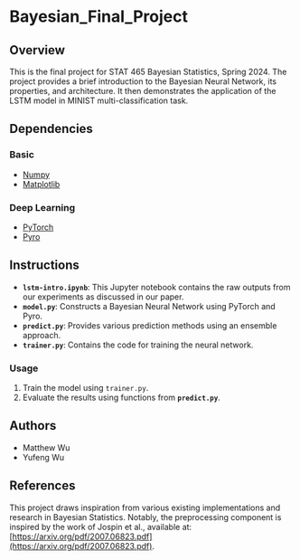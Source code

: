 # Bayesian_Final_Project

## Overview

This is the final project for STAT 465 Bayesian Statistics, Spring 2024. The project provides a brief introduction to the Bayesian Neural Network, its properties, and architecture. It then demonstrates the application of the LSTM model in MINIST multi-classification task. 

## Dependencies

### Basic
- [Numpy](https://numpy.org/)
- [Matplotlib](https://matplotlib.org)

### Deep Learning
- [PyTorch](https://pytorch.org/)
- [Pyro](https://pyro.ai) 

## Instructions

- **`lstm-intro.ipynb`**: This Jupyter notebook contains the raw outputs from our experiments as discussed in our paper.
- **`model.py`**: Constructs a Bayesian Neural Network using PyTorch and Pyro.
- **`predict.py`**: Provides various prediction methods using an ensemble approach.
- **`trainer.py`**: Contains the code for training the neural network.

### Usage

1. Train the model using `trainer.py`.
2. Evaluate the results using functions from **`predict.py`**.

## Authors

- Matthew Wu
- Yufeng Wu  

## References

This project draws inspiration from various existing implementations and research in Bayesian Statistics. Notably, the preprocessing component is inspired by the work of Jospin et al., available at: [https://arxiv.org/pdf/2007.06823.pdf](https://arxiv.org/pdf/2007.06823.pdf).
